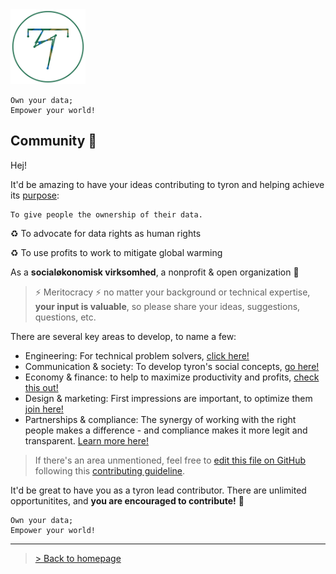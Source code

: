 <img src="/images/tyron.png" alt="tyron" title="tyron's logo prototype" width="120" height="120" />

```
Own your data;
Empower your world!
```

## Community :high_brightness:
Hej!

It'd be amazing to have your ideas contributing to tyron and helping achieve its [purpose](https://www.tyron.network/#the-purpose-of-tyron): 

```
To give people the ownership of their data.
```

:recycle: To advocate for data rights as human rights

:recycle: To use profits to work to mitigate global warming

As a **socialøkonomisk virksomhed**, a nonprofit & open organization :high_brightness:

> :zap: Meritocracy :zap: no matter your background or technical expertise, **your input is valuable**, so please share your ideas, suggestions, questions, etc. 

There are several key areas to develop, to name a few: 
- Engineering: For technical problem solvers, [click here!](https://github.com/tyronNetwork/tyron/blob/master/community/contributors/engineering.md)
- Communication & society: To develop tyron's social concepts, [go here!](https://github.com/tyronNetwork/tyron/blob/master/community/contributors/communication&society.md)
- Economy & finance: to help to maximize productivity and profits, [check this out!](https://github.com/tyronNetwork/tyron/blob/master/community/contributors/economy&finance.md)
- Design & marketing: First impressions are important, to optimize them [join here!](https://github.com/tyronNetwork/tyron/blob/master/community/contributors/design&marketing.md)
- Partnerships & compliance: The synergy of working with the right people makes a difference - and compliance makes it more legit and transparent. [Learn more here!](https://github.com/tyronNetwork/tyron/blob/master/community/contributors/partnerships&compliance.md)
> If there's an area unmentioned, feel free to [edit this file on GitHub](https://github.com/tyronNetwork/tyron/blob/master/community/README.md) following this [contributing guideline](https://github.com/tyronNetwork/tyron/blob/master/CONTRIBUTING.md).

It'd be great to have you as a tyron lead contributor. There are unlimited opportunitites, and **you are encouraged to contribute!** :high_brightness:

```
Own your data;
Empower your world!
```

---

> <a href="/"> > Back to homepage </a>
